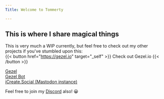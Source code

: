```yaml
---
Title: Welcome to Tommerty

---
```

## This is where I share magical things
This is very much a WIP currently, but feel free to check out my other projects if you've stumbled upon this:\
{{< button href="https://gezel.io" target="_self" >}}
Check out Gezel.io
{{< /button >}}

[Gezel](https://gezel.io)\
[Gezel Bot](https://bot.gezel.io)\
[iCreate.Social (Mastodon instance)](https://icreate.social)

Feel free to join my [Discord](https://gezel.io/discord) also! 😀



